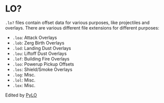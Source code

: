 # LO?
`.lo?` files contain offset data for various purposes, like projectiles and overlays. There are various different file extensions for different purposes:
- `.loa`: Attack Overlays
- `.lob`: Zerg Birth Overlays
- `.lod`: Landing Dust Overlays
- `.lou`: Liftoff Dust Overlays
- `.lof`: Building Fire Overlays
- `.loo`: Powerup Pickup Offsets
- `.los`: Shield/Smoke Overlays
- `.log`: Misc.
- `.lol`: Misc.
- `.lox`: Misc.

Edited by [PyLO](/Help/Programs/PyLO.md)